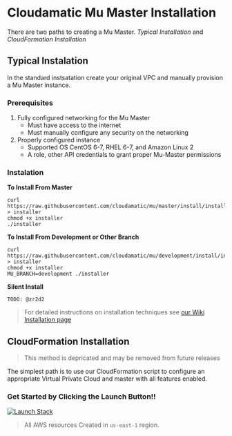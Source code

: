 # Cloudamatic Mu Master Installation
There are two paths to creating a Mu Master. _Typical Installation_ and _CloudFormation Installation_

## Typical Instalation
In the standard instsatation create your original VPC and manually provision a Mu Master instance.

### Prerequisites
1. Fully configured networking for the Mu Master
	* Must have access to the internet
	* Must manually configure any security on the networking
1. Properly configured instance
	* Supported OS CentOS 6-7, RHEL 6-7, and Amazon Linux 2
	* A role, other API credentials to grant proper Mu-Master permissions

### Instalation 

**To Install From Master**
```
curl https://raw.githubusercontent.com/cloudamatic/mu/master/install/installer > installer
chmod +x installer
./installer
```

**To Install From Development or Other Branch**
```
curl https://raw.githubusercontent.com/cloudamatic/mu/development/install/installer > installer
chmod +x installer
MU_BRANCH=development ./installer
```

**Silent Install**
```
TODO: @zr2d2
```
>For detailed instructions on installation techniques see [our Wiki Installation page](https://github.com/cloudamatic/mu/wiki/Install-Home)

## CloudFormation Installation
> This method is depricated and may be removed from future releases

The simplest path is to use our CloudFormation script to configure an appropriate Virtual Private Cloud and master with all features enabled. 

### Get Started by Clicking the Launch Button!!

[![Launch Stack](https://s3.amazonaws.com/cloudformation-examples/cloudformation-launch-stack.png)](https://console.aws.amazon.com/cloudformation/home?region=us-east-1#/stacks/new?stackName=CloudamaticInstaller&templateURL=https://s3.amazonaws.com/mu-cfn-installer/cfn_create_mu_master.json)

>All  AWS resources Created in `us-east-1` region.